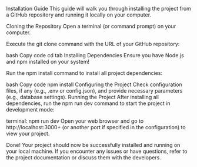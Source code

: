 Installation Guide
This guide will walk you through installing the project from a GitHub repository and running it locally on your computer.

 Cloning the Repository
Open a terminal (or command prompt) on your computer.

Execute the git clone command with the URL of your GitHub repository:

bash
Copy code
cd tab
 Installing Dependencies
Ensure you have Node.js and npm installed on your system!

Run the npm install command to install all project dependencies:

bash
Copy code
npm install
 Configuring the Project
Check configuration files, if any (e.g., .env or config.json), and provide necessary parameters (e.g., database settings).
 Running the Project
After installing all dependencies, run the npm run dev command to start the project in development mode:

terminal: npm run dev
Open your web browser and go to http://localhost:3000+ (or another port if specified in the configuration) to view your project.

 Done!
Your project should now be successfully installed and running on your local machine. If you encounter any issues or have questions, refer to the project documentation or discuss them with the developers.

